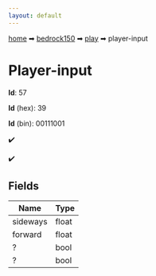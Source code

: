 ```yaml
---
layout: default
---
```


[home](/) ➡ [bedrock150](/protocol/bedrock150) ➡ [play](/protocol/bedrock150/play) ➡ player-input

# Player-input

**Id**: 57

**Id** (hex): 39

**Id** (bin): 00111001

✔️

✔️

## Fields

Name | Type
---|---
sideways | float
forward | float
? | bool
? | bool

